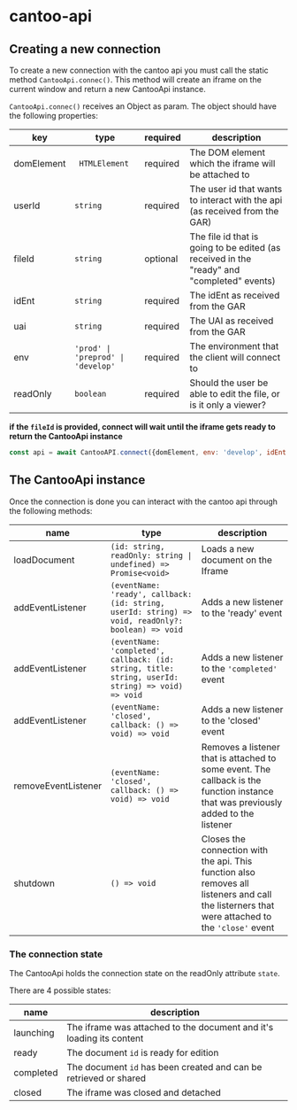 # cantoo-api

## Creating a new connection

To create a new connection with the cantoo api you must call the static method `CantooApi.connec()`. This method will create an iframe on the current window and return a new CantooApi instance.

`CantooApi.connec()` receives an Object as param. The object should have the following properties:

| key | type | required | description |
|-----|------|----------|-------------|
| domElement | ` HTMLElement` | required | The DOM element which the iframe will be attached to |
| userId | `string` | required | The user id that wants to interact with the api (as received from the GAR) |
| fileId | `string` | optional | The file id that is going to be edited (as received in the "ready" and "completed" events) |
| idEnt | `string` | required | The idEnt as received from the GAR |
| uai | `string` | required | The UAI as received from the GAR |
| env | `'prod' \| 'preprod' \| 'develop'` | required | The environment that the client will connect to |
| readOnly | `boolean` | required | Should the user be able to edit the file, or is it only a viewer? |

**if the `fileId` is provided, connect will wait until the iframe gets ready to return the CantooApi instance**

```js
const api = await CantooAPI.connect({domElement, env: 'develop', idEnt: '1', uai: '2', userId: '10', fileId: '10', readOnly: true})
```

## The CantooApi instance

Once the connection is done you can interact with the cantoo api through the following methods:

|name|type|description|
|----|----|-----------|
| loadDocument |`(id: string, readOnly: string \| undefined) => Promise<void>`| Loads a new document on the Iframe |
| addEventListener | `(eventName: 'ready', callback: (id: string, userId: string) => void, readOnly?: boolean) => void`| Adds a new listener to the 'ready' event |
| addEventListener | `(eventName: 'completed', callback: (id: string, title: string, userId: string) => void) => void` | Adds a new listener to the `'completed'` event |
| addEventListener | `(eventName: 'closed', callback: () => void) => void`| Adds a new listener to the 'closed' event |
| removeEventListener | `(eventName: 'closed', callback: () => void) => void`| Removes a listener that is attached to some event. The callback is the function instance that was previously added to the listener |
| shutdown | `() => void`| Closes the connection with the api. This function also removes all listeners and call the listerners that were attached to the `'close'` event|

### The connection state
The CantooApi holds the connection state on the readOnly attribute `state`.

There are 4 possible states:

|name|description|
|----|-----------|
|launching| The iframe was attached to the document and it's loading its content |
|ready| The document `id` is ready for edition |
|completed| The document `id` has been created and can be retrieved or shared |
|closed| The iframe was closed and detached |
